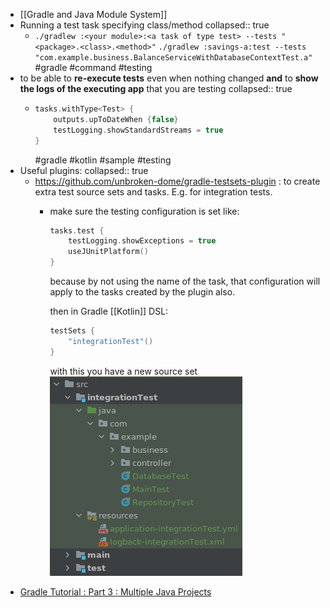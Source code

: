 - [[Gradle and Java Module System]]
- Running a test task specifying class/method
  collapsed:: true
	- `./gradlew :<your module>:<a task of type test> --tests "<package>.<class>.<method>"`
	  `./gradlew :savings-a:test --tests "com.example.business.BalanceServiceWithDatabaseContextTest.a"`
	  #gradle #command #testing
- to be able to **re-execute tests** even when nothing changed **and** to  **show the logs of the executing app** that you are testing
  collapsed:: true
	- ```kotlin
	  tasks.withType<Test> {
	      outputs.upToDateWhen {false}
	      testLogging.showStandardStreams = true
	  }
	  ```
	  #gradle #kotlin #sample #testing
- Useful plugins:
  collapsed:: true
	- https://github.com/unbroken-dome/gradle-testsets-plugin : to create extra test source sets and tasks. E.g. for integration tests.
		- make sure the testing configuration is set like:
		  ```kotlin
		  tasks.test {
		      testLogging.showExceptions = true
		      useJUnitPlatform()
		  }
		  ```
		  because by not using the name of the task, that configuration will apply to the tasks created by the plugin also.
		  
		  then in Gradle [[Kotlin]] DSL:
		  ```kotlin
		  testSets {
		      "integrationTest"()
		  }
		  ```
		  
		  with this you have a new source set
		  ![image.png](../assets/image_1647547912702_0.png)
- [Gradle Tutorial : Part 3 : Multiple Java Projects](https://rominirani.com/gradle-tutorial-part-3-multiple-java-projects-5b1c4d1fbd8d)